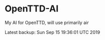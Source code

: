 # OpenTTD-AI
My AI for OpenTTD, will use primarily air

Latest backup: Sun Sep 15 19:36:01 UTC 2019
